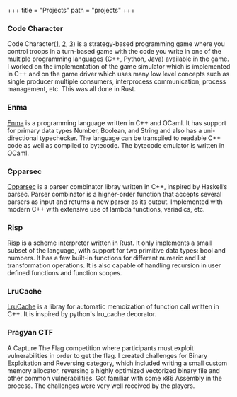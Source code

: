 +++
title = "Projects"
path = "projects"
+++

### Code Character

  Code Character([1](https://github.com/delta/codecharacter-driver-2022), [2](https://github.com/delta/codecharacter-simulator-2022), [3](https://github.com/delta/codecharacter-server-2022)) is a strategy-based programming game where you control
  troops in a turn-based game with the code you write in one of the multiple
  programming languages (C++, Python, Java) available in the game. I worked
  on the implementation of the game simulator which is implemented in C++ and
  on the game driver which uses many low level concepts such as single producer
  multiple consumers, interprocess communication, process management, etc. This
  was all done in Rust.

### Enma

  [Enma](https://github.com/dipeshkaphle/Enma) is a programming language written in C++ and OCaml.
  It has support for primary data types Number, Boolean,
  and String and also has a uni-directional typechecker.
  The language can be transpiled to readable C++ code as
  well as compiled to bytecode. The bytecode emulator is written in OCaml.

### Cpparsec

  [Cpparsec](https://github.com/dipeshkaphle/cpparsec) is a parser combinator libray written in C++, inspired by Haskell’s parsec.
  Parser combinator is a higher-order function that accepts several parsers as input
  and returns a new parser as its output. Implemented with modern C++ with extensive use of lambda functions,
  variadics, etc.

### Risp

  [Risp](https://github.com/dipeshkaphle/risp) is a scheme interpreter written in Rust.
  It only implements a small subset of the language, with
  support for two primitive data types: bool and numbers. It has a few built-in
  functions for different numeric and list transformation operations. It is also
  capable of handling recursion in user defined functions and function scopes.

### LruCache

  [LruCache](https://github.com/dipeshkaphle/lru_cache) is a libray for automatic memoization of function call written in C++. It is inspired by python's lru_cache decorator.

### Pragyan CTF

  A Capture The Flag competition where participants must exploit vulnerabilities in order
  to get the flag. I created challenges for Binary Exploitation and Reversing category,
  which included writing a small custom memory allocator, reversing a highly optimized
  vectorized binary file and other common vulnerabilities. Got familiar with some x86
  Assembly in the process. The challenges were very well received by the players.
